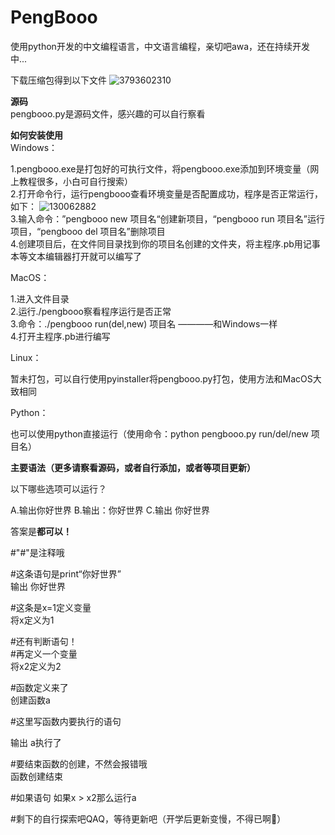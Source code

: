 # PengBooo
使用python开发的中文编程语言，中文语言编程，亲切吧awa，还在持续开发中...

下载压缩包得到以下文件
![3793602310](https://github.com/user-attachments/assets/dc83c23d-6376-402d-88fc-f4c6cdaaf24c)

<strong>源码</strong></br>
pengbooo.py是源码文件，感兴趣的可以自行察看

<strong>如何安装使用</strong></br>
Windows：

1.pengbooo.exe是打包好的可执行文件，将pengbooo.exe添加到环境变量（网上教程很多，小白可自行搜索）</br>
2.打开命令行，运行pengbooo查看环境变量是否配置成功，程序是否正常运行，如下：
![130062882](https://github.com/user-attachments/assets/fe7be97f-b4bd-414d-afab-24ee81448b28)</br>
3.输入命令：”pengbooo new 项目名“创建新项目，“pengbooo run 项目名”运行项目，“pengbooo del 项目名”删除项目</br>
4.创建项目后，在文件同目录找到你的项目名创建的文件夹，将主程序.pb用记事本等文本编辑器打开就可以编写了</br>

MacOS：

1.进入文件目录</br>
2.运行./pengbooo察看程序运行是否正常</br>
3.命令：./pengbooo run(del,new) 项目名  ————和Windows一样</br>
4.打开主程序.pb进行编写</br>

Linux：

暂未打包，可以自行使用pyinstaller将pengbooo.py打包，使用方法和MacOS大致相同

Python：

也可以使用python直接运行（使用命令：python pengbooo.py run/del/new 项目名）</br>

<strong>主要语法（更多请察看源码，或者自行添加，或者等项目更新）</strong>

以下哪些选项可以运行？

A.输出你好世界    B.输出：你好世界    C.输出 你好世界

答案是<strong>都可以！</strong>

#"#"是注释哦

#这条语句是print“你好世界”</br>
输出 你好世界

#这条是x=1定义变量</br>
将x定义为1

#还有判断语句！</br>
#再定义一个变量</br>
将x2定义为2

#函数定义来了</br>
创建函数a</br>

#这里写函数内要执行的语句</br>

输出 a执行了

#要结束函数的创建，不然会报错哦</br>
函数创建结束

#如果语句
如果x > x2那么运行a

#剩下的自行探索吧QAQ，等待更新吧（开学后更新变慢，不得已啊🥹）
